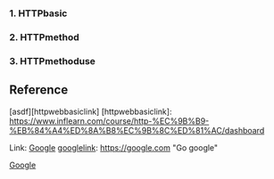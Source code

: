 ### 1. HTTPbasic
### 2. HTTPmethod
### 3. HTTPmethoduse


## Reference
[asdf][httpwebbasiclink]
[httpwebbasiclink]: https://www.inflearn.com/course/http-%EC%9B%B9-%EB%84%A4%ED%8A%B8%EC%9B%8C%ED%81%AC/dashboard

Link: [Google][googlelink]
[googlelink]: https://google.com "Go google"



[Google][googlelink]

[googlelink]: https://google.com "Go google"
